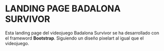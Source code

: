 # LANDING PAGE BADALONA SURVIVOR

Esta landing page del videojuego Badalona Survivor se ha desarrollado con el frameword **Bootstrap**. Siguiendo un diseño pixelart al igual que el videojuego.